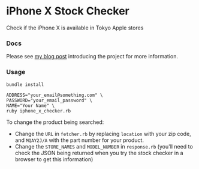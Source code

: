 # iPhone X Stock Checker
Check if the iPhone X is available in Tokyo Apple stores

### Docs

Please see [my blog post](https://etdev.me/taking-the-guesswork-out-of-iphone-x-purchasing-with-ruby-922d720863f6) introducing the project for more information.

### Usage
```
bundle install

ADDRESS="your_email@something.com" \
PASSWORD="your_email_password" \
NAME="Your Name" \
ruby iphone_x_checker.rb
```

To change the product being searched:
* Change the `URL` in `fetcher.rb` by replacing `location` with your zip code, and `MQAY2J/A` with the part number for your product.
* Change the `STORE_NAMES` and `MODEL_NUMBER` in `response.rb` (you'll need to check the JSON being returned when you try the stock checker in a browser to get this information)
